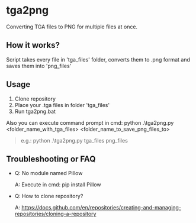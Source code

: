 # tga2png
 Converting TGA files to PNG for multiple files at once.

## How it works?
  Script takes every file in 'tga_files' folder, converts them to .png format and saves them into 'png_files'

## Usage
1. Clone repository
2. Place your .tga files in folder 'tga_files'
3. Run tga2png.bat

Also you can execute command prompt in cmd: python .\tga2png.py <folder_name_with_tga_files> <folder_name_to_save_png_files_to>
> e.g.: python .\tga2png.py tga_files png_files

## Troubleshooting or FAQ
* Q: No module named Pillow

  A: Execute in cmd: pip install Pillow

* Q: How to clone repository?

  A: https://docs.github.com/en/repositories/creating-and-managing-repositories/cloning-a-repository
